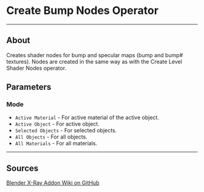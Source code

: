 # Create Bump Nodes Operator

___

## About

Creates shader nodes for bump and specular maps (bump and bump# textures). Nodes are created in the same way as with the Create Level Shader Nodes operator.

## Parameters

### Mode

- `Active Material` - For active material of the active object.
- `Active Object` - For active object.
- `Selected Objects` - For selected objects.
- `All Objects` - For all objects.
- `All Materials` - For all materials.

___

## Sources

[Blender X-Ray Addon Wiki on GitHub](https://github.com/PavelBlend/blender-xray/wiki/Panel-Batch-Tools#create-bump-nodes)
